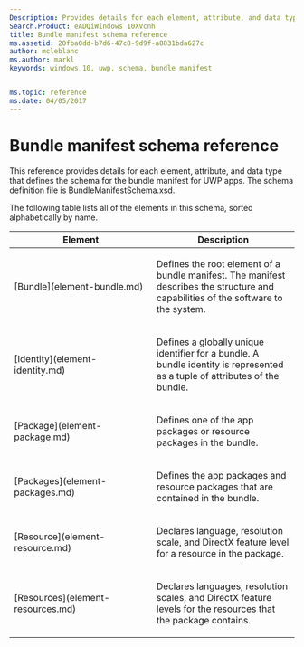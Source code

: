```yaml
---
Description: Provides details for each element, attribute, and data type that defines the schema for the bundle manifest for UWP apps.
Search.Product: eADQiWindows 10XVcnh
title: Bundle manifest schema reference
ms.assetid: 20fba0dd-b7d6-47c8-9d9f-a8831bda627c
author: mcleblanc
ms.author: markl
keywords: windows 10, uwp, schema, bundle manifest


ms.topic: reference
ms.date: 04/05/2017
---
```


# Bundle manifest schema reference


This reference provides details for each element, attribute, and data type that defines the schema for the bundle manifest for UWP apps. The schema definition file is BundleManifestSchema.xsd.

The following table lists all of the elements in this schema, sorted alphabetically by name.

<table>
<colgroup>
<col width="50%" />
<col width="50%" />
</colgroup>
<thead>
<tr class="header">
<th>Element</th>
<th>Description</th>
</tr>
</thead>
<tbody>
<tr class="odd">
<td>[Bundle](element-bundle.md)</td>
<td><p>Defines the root element of a bundle manifest. The manifest describes the structure and capabilities of the software to the system.</p></td>
</tr>
<tr class="even">
<td>[Identity](element-identity.md)</td>
<td><p>Defines a globally unique identifier for a bundle. A bundle identity is represented as a tuple of attributes of the bundle.</p></td>
</tr>
<tr class="odd">
<td>[Package](element-package.md)</td>
<td><p>Defines one of the app packages or resource packages in the bundle.</p></td>
</tr>
<tr class="even">
<td>[Packages](element-packages.md)</td>
<td><p>Defines the app packages and resource packages that are contained in the bundle.</p></td>
</tr>
<tr class="odd">
<td>[Resource](element-resource.md)</td>
<td><p>Declares language, resolution scale, and DirectX feature level for a resource in the package.</p></td>
</tr>
<tr class="even">
<td>[Resources](element-resources.md)</td>
<td><p>Declares languages, resolution scales, and DirectX feature levels for the resources that the package contains.</p></td>
</tr>
</tbody>
</table>

 

 

 



